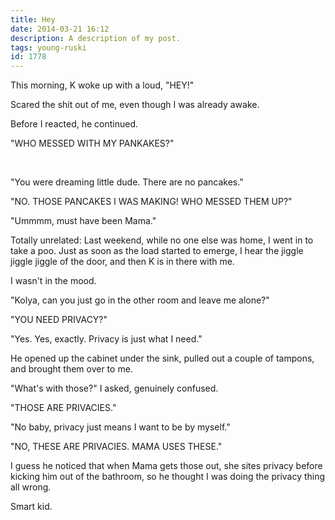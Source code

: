 ```yaml
---
title: Hey
date: 2014-03-21 16:12
description: A description of my post.
tags: young-ruski
id: 1778
---
```

This morning, K woke up with a loud, "HEY!"

Scared the shit out of me, even though I was already awake.

Before I reacted, he continued.

"WHO MESSED WITH MY PANKAKES?"

<span class="spanEndPreview">&nbsp;</span>

"You were dreaming little dude.  There are no pancakes."

"NO.  THOSE PANCAKES I WAS MAKING!  WHO MESSED THEM UP?"

"Ummmm, must have been Mama."

Totally unrelated:  Last weekend, while no one else was home, I went in to take a poo.  Just as soon as the load started to emerge, I hear the jiggle jiggle jiggle of the door, and then K is in there with me.

I wasn't in the mood.

"Kolya, can you just go in the other room and leave me alone?"

"YOU NEED PRIVACY?"

"Yes.  Yes, exactly.  Privacy is just what I need."

He opened up the cabinet under the sink, pulled out a couple of tampons, and brought them over to me.

"What's with those?" I asked, genuinely confused.

"THOSE ARE PRIVACIES."

"No baby, privacy just means I want to be by myself."

"NO, THESE ARE PRIVACIES.  MAMA USES THESE."

I guess he noticed that when Mama gets those out, she sites privacy before kicking him out of the bathroom, so he thought I was doing the privacy thing all wrong.

Smart kid.